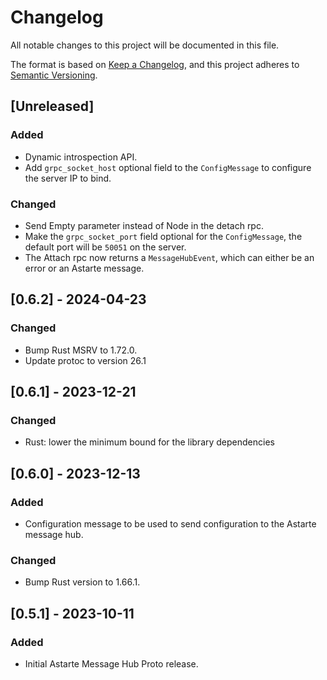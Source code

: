 # Changelog

All notable changes to this project will be documented in this file.

The format is based on [Keep a Changelog](https://keepachangelog.com/en/1.0.0/), and this project
adheres to [Semantic Versioning](https://semver.org/spec/v2.0.0.html).

## [Unreleased]

### Added

- Dynamic introspection API.
- Add `grpc_socket_host` optional field to the `ConfigMessage` to configure the server IP to bind.

### Changed

- Send Empty parameter instead of Node in the detach rpc.
- Make the `grpc_socket_port` field optional for the `ConfigMessage`, the default port will be
  `50051` on the server.
- The Attach rpc now returns a `MessageHubEvent`, which can either be an error or an Astarte message.

## [0.6.2] - 2024-04-23

### Changed

- Bump Rust MSRV to 1.72.0.
- Update protoc to version 26.1

## [0.6.1] - 2023-12-21

### Changed

- Rust: lower the minimum bound for the library dependencies

## [0.6.0] - 2023-12-13

### Added

- Configuration message to be used to send configuration to the Astarte message hub.

### Changed

- Bump Rust version to 1.66.1.

## [0.5.1] - 2023-10-11

### Added

- Initial Astarte Message Hub Proto release.
